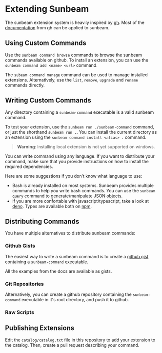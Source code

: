 # Extending Sunbeam

The sunbeam extension system is heavily inspired by [gh](https://cli.github.com). Most of the [documentation](https://docs.github.com/en/github-cli/github-cli/creating-github-cli-extensions) from gh can be applied to sunbeam.

## Using Custom Commands

Use the `sunbeam command browse` commands to browse the sunbeam commands available on github.
To install an extension, you can use the `sunbeam command add <name> <url>` command.

The `subeam command manage` command can be used to manage installed extensions.
Alternatively, use the `list`, `remove`, `upgrade` and `rename` commands directly.

## Writing Custom Commands

Any directory containing a `sunbeam-command` executable is a valid sunbeam command.

To test your extension, use the `sunbeam run ./sunbeam-command` command, or just the shorthand `sunbeam run .`.
You can install the current directory as an extension using the `sunbeam command install <alias> .` command.

> **Warning**: Installing local extension is not yet supported on windows.

You can write command using any language. If you want to distribute your command, make sure that you provide instructions on how to install the required dependencies.

Here are some suggestions if you don't know what language to use:

- Bash is already installed on most systems. Sunbeam provides multiple commands to help you write bash commands. You can use the `sunbeam query` command to generate/manipulate JSON objects.
- If you are more confortable with javascript/typescript, take a look at [deno](https://deno.land/). Types are available both on [npm](https://npmjs.com/package/sunbeam-types).

## Distributing Commands

You have multiple alternatives to distribute sunbeam commands:

### Github Gists

The easiest way to write a sunbeam command is to create a [github gist](https://gist.github.com/) containing a `sunbeam-command` executable.

All the examples from the docs are available as gists.

### Git Repositories

Alternatively, you can create a github repository containing the `sunbeam-command` executable in it's root directory, and push it to github.

### Raw Scripts

## Publishing Extensions

Edit the `catalog/catalog.txt` file in this repository to add your extension to the catalog. Then, create a pull request describing your command.
